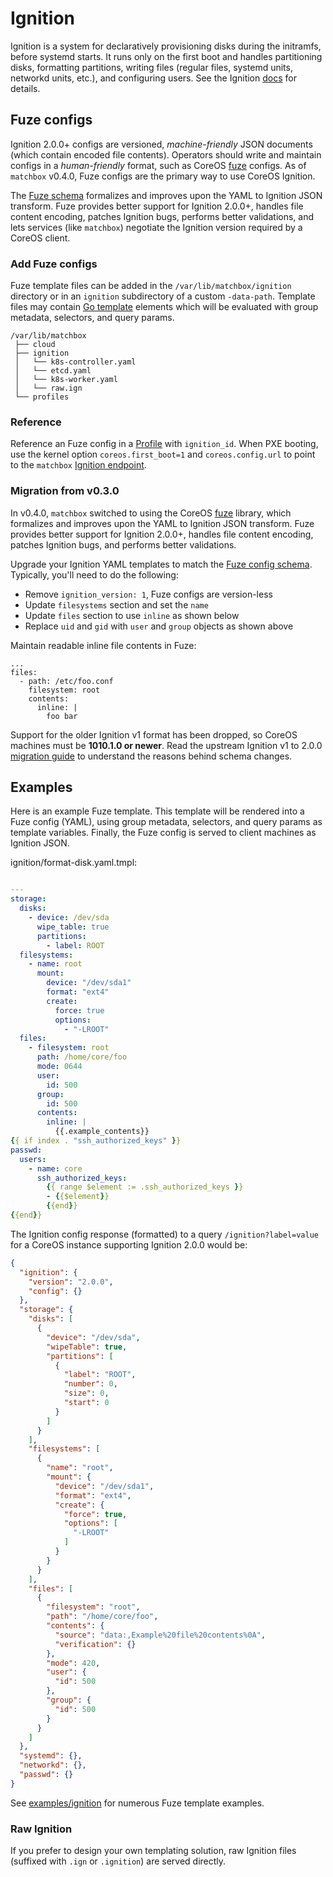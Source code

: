 # Ignition

Ignition is a system for declaratively provisioning disks during the initramfs, before systemd starts. It runs only on the first boot and handles partitioning disks, formatting partitions, writing files (regular files, systemd units, networkd units, etc.), and configuring users. See the Ignition [docs](https://coreos.com/ignition/docs/latest/) for details.

## Fuze configs

Ignition 2.0.0+ configs are versioned, *machine-friendly* JSON documents (which contain encoded file contents). Operators should write and maintain configs in a *human-friendly* format, such as CoreOS [fuze](https://github.com/coreos/fuze) configs. As of `matchbox` v0.4.0, Fuze configs are the primary way to use CoreOS Ignition.

The [Fuze schema](https://github.com/coreos/fuze/blob/master/doc/configuration.md) formalizes and improves upon the YAML to Ignition JSON transform. Fuze provides better support for Ignition 2.0.0+, handles file content encoding, patches Ignition bugs, performs better validations, and lets services (like `matchbox`) negotiate the Ignition version required by a CoreOS client.

### Add Fuze configs

Fuze template files can be added in the `/var/lib/matchbox/ignition` directory or in an `ignition` subdirectory of a custom `-data-path`. Template files may contain [Go template](https://golang.org/pkg/text/template/) elements which will be evaluated with group metadata, selectors, and query params.

```
/var/lib/matchbox
 ├── cloud
 ├── ignition
 │   └── k8s-controller.yaml
 │   └── etcd.yaml
 │   └── k8s-worker.yaml
 │   └── raw.ign
 └── profiles
```

### Reference

Reference an Fuze config in a [Profile](matchbox.md#profiles) with `ignition_id`. When PXE booting, use the kernel option `coreos.first_boot=1` and `coreos.config.url` to point to the `matchbox` [Ignition endpoint](api.md#ignition-config).

### Migration from v0.3.0

In v0.4.0, `matchbox` switched to using the CoreOS [fuze](https://github.com/coreos/fuze) library, which formalizes and improves upon the YAML to Ignition JSON transform. Fuze provides better support for Ignition 2.0.0+, handles file content encoding, patches Ignition bugs, and performs better validations.

Upgrade your Ignition YAML templates to match the [Fuze config schema](https://github.com/coreos/fuze/blob/master/doc/configuration.md). Typically, you'll need to do the following:

* Remove `ignition_version: 1`, Fuze configs are version-less
* Update `filesystems` section and set the `name`
* Update `files` section to use `inline` as shown below
* Replace `uid` and `gid` with `user` and `group` objects as shown above

Maintain readable inline file contents in Fuze:

```
...
files:
  - path: /etc/foo.conf
    filesystem: root
    contents:
      inline: |
        foo bar
```

Support for the older Ignition v1 format has been dropped, so CoreOS machines must be **1010.1.0 or newer**. Read the upstream Ignition v1 to 2.0.0 [migration guide](https://coreos.com/ignition/docs/latest/migrating-configs.html) to understand the reasons behind schema changes.

## Examples

Here is an example Fuze template. This template will be rendered into a Fuze config (YAML), using group metadata, selectors, and query params as template variables. Finally, the Fuze config is served to client machines as Ignition JSON.

ignition/format-disk.yaml.tmpl:

<!-- {% raw %} -->
```yaml

---
storage:
  disks:
    - device: /dev/sda
      wipe_table: true
      partitions:
        - label: ROOT
  filesystems:
    - name: root
      mount:
        device: "/dev/sda1"
        format: "ext4"
        create:
          force: true
          options:
            - "-LROOT"
  files:
    - filesystem: root
      path: /home/core/foo
      mode: 0644
      user:
        id: 500
      group:
        id: 500
      contents:
        inline: |
          {{.example_contents}}
{{ if index . "ssh_authorized_keys" }}
passwd:
  users:
    - name: core
      ssh_authorized_keys:
        {{ range $element := .ssh_authorized_keys }}
        - {{$element}}
        {{end}}
{{end}}
```
<!-- {% endraw %} -->

The Ignition config response (formatted) to a query `/ignition?label=value` for a CoreOS instance supporting Ignition 2.0.0 would be:

```json
{
  "ignition": {
    "version": "2.0.0",
    "config": {}
  },
  "storage": {
    "disks": [
      {
        "device": "/dev/sda",
        "wipeTable": true,
        "partitions": [
          {
            "label": "ROOT",
            "number": 0,
            "size": 0,
            "start": 0
          }
        ]
      }
    ],
    "filesystems": [
      {
        "name": "root",
        "mount": {
          "device": "/dev/sda1",
          "format": "ext4",
          "create": {
            "force": true,
            "options": [
              "-LROOT"
            ]
          }
        }
      }
    ],
    "files": [
      {
        "filesystem": "root",
        "path": "/home/core/foo",
        "contents": {
          "source": "data:,Example%20file%20contents%0A",
          "verification": {}
        },
        "mode": 420,
        "user": {
          "id": 500
        },
        "group": {
          "id": 500
        }
      }
    ]
  },
  "systemd": {},
  "networkd": {},
  "passwd": {}
}
```

See [examples/ignition](../examples/ignition) for numerous Fuze template examples.

### Raw Ignition

If you prefer to design your own templating solution, raw Ignition files (suffixed with `.ign` or `.ignition`) are served directly.
